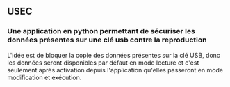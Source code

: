 ## USEC
### Une application en python permettant de sécuriser les données présentes sur une clé usb contre la reproduction 
L'idée est de bloquer la copie des données présentes sur la clé USB, donc les données seront disponibles par défaut en mode lecture et c'est seulement après activation depuis l'application qu'elles passeront en mode modification et exécution.
